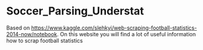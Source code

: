 # Soccer_Parsing_Understat
Based on https://www.kaggle.com/slehkyi/web-scraping-football-statistics-2014-now/notebook. On this website you will find a lot of useful information how to scrap football statistics
